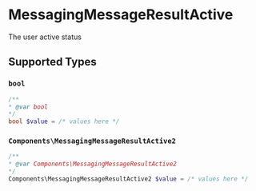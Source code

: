 # MessagingMessageResultActive

The user active status


## Supported Types

### `bool`

```php
/**
* @var bool
*/
bool $value = /* values here */
```

### `Components\MessagingMessageResultActive2`

```php
/**
* @var Components\MessagingMessageResultActive2
*/
Components\MessagingMessageResultActive2 $value = /* values here */
```


